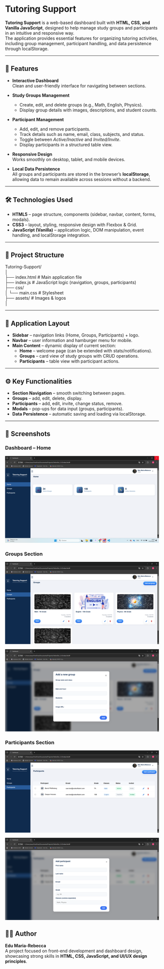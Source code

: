 # Tutoring Support

**Tutoring Support** is a web-based dashboard built with **HTML, CSS, and Vanilla JavaScript**, designed to help manage study groups and participants in an intuitive and responsive way.  
The application provides essential features for organizing tutoring activities, including group management, participant handling, and data persistence through localStorage.

---

## 🚀 Features

- **Interactive Dashboard**  
  Clean and user-friendly interface for navigating between sections.

- **Study Groups Management**  
  - Create, edit, and delete groups (e.g., Math, English, Physics).  
  - Display group details with images, descriptions, and student counts.

- **Participant Management**  
  - Add, edit, and remove participants.  
  - Track details such as name, email, class, subjects, and status.  
  - Toggle between *Active/Inactive* and *Invited/Invite*.  
  - Display participants in a structured table view.

- **Responsive Design**  
  Works smoothly on desktop, tablet, and mobile devices.  

- **Local Data Persistence**  
  All groups and participants are stored in the browser’s **localStorage**, allowing data to remain available across sessions without a backend.

---

## 🛠️ Technologies Used

- **HTML5** – page structure, components (sidebar, navbar, content, forms, modals).  
- **CSS3** – layout, styling, responsive design with Flexbox & Grid.  
- **JavaScript (Vanilla)** – application logic, DOM manipulation, event handling, and localStorage integration.  

---

## 📂 Project Structure

Tutoring-Support/  
│  
├── index.html # Main application file  
├── index.js # JavaScript logic (navigation, groups, participants)  
├── css/  
│ └── main.css # Stylesheet  
├── assets/ # Images & logos  
│ 



---

## 📖 Application Layout

- **Sidebar** – navigation links (Home, Groups, Participants) + logo.  
- **Navbar** – user information and hamburger menu for mobile.  
- **Main Content** – dynamic display of current section:  
  - **Home** – welcome page (can be extended with stats/notifications).  
  - **Groups** – card view of study groups with CRUD operations.  
  - **Participants** – table view with participant actions.  

---

## ⚙️ Key Functionalities

- **Section Navigation** – smooth switching between pages.  
- **Groups** – add, edit, delete, display.  
- **Participants** – add, edit, invite, change status, remove.  
- **Modals** – pop-ups for data input (groups, participants).  
- **Data Persistence** – automatic saving and loading via localStorage.  

---

## 📸 Screenshots

### Dashboard – Home
![Home Screenshot](assets/screenshots/home.png)


### Groups Section
![Groups Screenshot](assets/screenshots/groups.png)

![Groups Screenshot](assets/screenshots/add_group.png)


### Participants Section
![Participants Screenshot](assets/screenshots/participants.png)

![Groups Screenshot](assets/screenshots/add_participant.png)



## 👩‍💻 Author

**Edu Maria-Rebecca**  
A project focused on front-end development and dashboard design, showcasing strong skills in **HTML, CSS, JavaScript, and UI/UX design principles**.  
